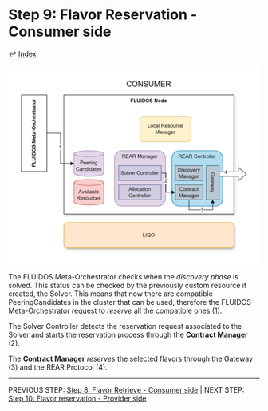 # Step 9: Flavor Reservation - Consumer side

&#8617; [Index](../../two_nodes.md)

![Step 9 flowchart](../../../images/workflows/steps/Workflow-09-FlavorReservation.drawio.png)

The FLUIDOS Meta-Orchestrator checks when the *discovery phase* is solved. This status can be checked by the previously custom resource it created, the Solver. This means that now there are compatible PeeringCandidates in the cluster that can be used, therefore the FLUIDOS Meta-Orchestrator request to *reserve* all the compatible ones (1).

The Solver Controller detects the reservation request associated to the Solver and starts the reservation process through the **Contract Manager** (2).

The **Contract Manager** *reserves* the selected flavors through the Gateway (3) and the REAR Protocol (4).

---
PREVIOUS STEP: [Step 8: Flavor Retrieve - Consumer side](./08_flavor_retrieve_consumer.md) | NEXT STEP: [Step 10: Flavor reservation - Provider side](./10_flavor_reservation_provider.md)
